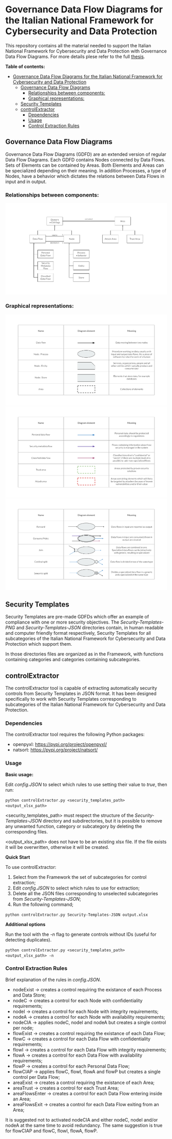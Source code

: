 # Governance Data Flow Diagrams for the Italian National Framework for Cybersecurity and Data Protection

This repository contains all the material needed to support the Italian National Framework for Cybersecurity and Data Protection with Governance Data Flow Diagrams. For more details plese refer to the full [thesis](Mignano_Fulvio_Pio_Thesis.pdf).

**Table of contents:**
- [Governance Data Flow Diagrams for the Italian National Framework for Cybersecurity and Data Protection](#governance-data-flow-diagrams-for-the-italian-national-framework-for-cybersecurity-and-data-protection)
  - [Governance Data Flow Diagrams](#governance-data-flow-diagrams)
    - [Relationships between components:](#relationships-between-components)
    - [Graphical representations:](#graphical-representations)
  - [Security Templates](#security-templates)
  - [controlExtractor](#controlextractor)
    - [Dependencies](#dependencies)
    - [Usage](#usage)
    - [Control Extraction Rules](#control-extraction-rules)

## Governance Data Flow Diagrams

Governance Data Flow Diagrams (GDFD) are an extended version of regular Data Flow Diagrams. Each GDFD contains Nodes connected by Data Flows. Sets of Elements can be contained by Areas. Both Elements and Areas can be specialized depending on their meaning. In addition Processes, a type of Nodes, have a behavior which dictates the relations between Data Flows in input and in output.

### Relationships between components:
![relationships](GDFD-components/GDFD-relationships.png)

### Graphical representations:

![basic components](GDFD-components/GDFD-basic-components.png)
![specilized components](GDFD-components/GDFD-specialized-components.png)
![process-behaviors](GDFD-components/GDFD-process-behavior.png)


## Security Templates

Security Templates are pre-made GDFDs which offer an example of compliance with one or more security objectives. The *Security-Templates-PNG* and *Security-Templates-JSON* directories contain, in human readable and computer friendly format respectively, Security Templates for all subcategories of the Italian National Framework for Cybersecurity and Data Protection which support them.

In those directories files are organized as in the Framework, with functions containing categories and categories containing subcategories.

## controlExtractor
The controlExtractor tool is capable of extracting automatically security controls from Security Templates in JSON format. It has been designed specifically to work with Security Templates corresponding to subcategories of the Italian National Framework for Cybersecurity and Data Protection.

### Dependencies
The controlExtractor tool requires the following Python packages:
- openpyxl: https://pypi.org/project/openpyxl/
- natsort: https://pypi.org/project/natsort/

### Usage

**Basic usage:**

Edit *config.JSON* to select which rules to use setting their value to *true*, then run:

`
python controlExtractor.py <security_templates_path> <output_xlsx_path>
`

<security_templates_path> must respect the structure of the *Security-Templates-JSON* directory and subdirectories, but it is possible to remove any unwanted function, category or subcategory by deleting the corresponding files.

<output_xlsx_path> does not have to be an existing xlsx file. If the file exists it will be overwritten, otherwise it will be created.

**Quick Start**

To use controlExtractor:
1. Select from the Framework the set of subcategories for control extraction;
2. Edit *config.JSON* to select which rules to use for extraction;
3. Delete all the JSON files corresponding to unselected subcategories from *Security-Templates-JSON*;
4. Run the following command;

`
python controlExtractor.py Security-Templates-JSON output.xlsx
`

**Additional options**

Run the tool with the *-n* flag to generate controls without IDs (useful for detecting duplicates).

`
python controlExtractor.py <security_templates_path> <output_xlsx_path> -n
`
### Control Extraction Rules

Brief explanation of the rules in *config.JSON*.
- nodeExist -> creates a control requiring the existance of each Process and Data Store;
- nodeC -> creates a control for each Node with confidentiality requirements;
- nodeI -> creates a control for each Node with integrity requirements;
- nodeA -> creates a control for each Node with availability requirements;
- nodeCIA -> applies nodeC, nodeI and nodeA but creates a single control per node;
- flowExist -> creates a control requiring the existance of each Data Flow;
- flowC -> creates a control for each Data Flow with confidentiality requirements;
- flowI -> creates a control for each Data Flow with integrity requirements;
- flowA -> creates a control for each Data Flow with availability requirements;
- flowP -> creates a control for each Personal Data Flow;
- flowCIAP -> applies flowC, flowI, flowA and flowP but creates a single control per Data Flow;
- areaExist -> creates a control requiring the existance of each Area;
- areaTrust -> creates a control for each Trust Area;
- areaFlowsEnter -> creates a control for each Data Flow entering inside an Area;
- areaFlowsExit -> creates a control for each Data Flow exiting from an Area;

It is suggested not to activated nodeCIA and either nodeC, nodeI and/or nodeA at the same time to avoid redundancy. The same suggestion is true for flowCIAP and flowC, flowI, flowA, flowP.